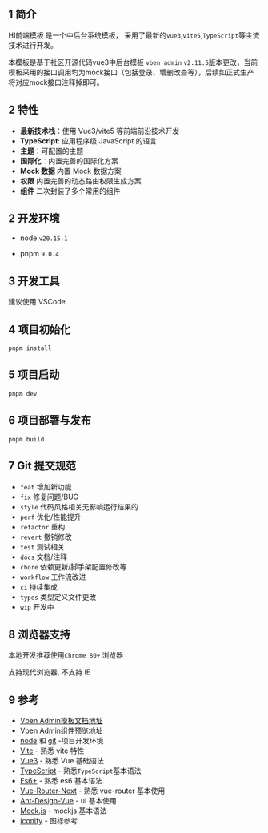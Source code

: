 
## 1 简介

HI前端模板 是一个中后台系统模板， 采用了最新的`vue3`,`vite5`,`TypeScript`等主流技术进行开发。

本模板是基于社区开源代码vue3中后台模板 `vben admin` `v2.11.5`版本更改，当前模板采用的接口调用均为mock接口（包括登录、增删改查等），后续如正式生产将对应mock接口注释掉即可。

## 2 特性

- **最新技术栈**：使用 Vue3/vite5 等前端前沿技术开发
- **TypeScript**: 应用程序级 JavaScript 的语言
- **主题**：可配置的主题
- **国际化**：内置完善的国际化方案
- **Mock 数据** 内置 Mock 数据方案
- **权限** 内置完善的动态路由权限生成方案
- **组件** 二次封装了多个常用的组件

## 2 开发环境

- node  `v20.15.1`

- pnpm `9.0.4`

## 3 开发工具

建议使用 VSCode

## 4 项目初始化

```
pnpm install
```

## 5 项目启动

```
pnpm dev
```

## 6 项目部署与发布

```
pnpm build
```

## 7 Git 提交规范

  - `feat` 增加新功能
  - `fix` 修复问题/BUG
  - `style` 代码风格相关无影响运行结果的
  - `perf` 优化/性能提升
  - `refactor` 重构
  - `revert` 撤销修改
  - `test` 测试相关
  - `docs` 文档/注释
  - `chore` 依赖更新/脚手架配置修改等
  - `workflow` 工作流改进
  - `ci` 持续集成
  - `types` 类型定义文件更改
  - `wip` 开发中

## 8 浏览器支持

本地开发推荐使用`Chrome 80+` 浏览器

支持现代浏览器, 不支持 IE

## 9 参考

- [Vben Admin模板文档地址](https://doc.vvbin.cn/guide/introduction.html)
- [Vben Admin组件预览地址](https://v2.vben.pro/#/dashboard/analysis)
- [node](http://nodejs.org/) 和 [git](https://git-scm.com/) -项目开发环境
- [Vite](https://vitejs.dev/) - 熟悉 vite 特性
- [Vue3](https://v3.vuejs.org/) - 熟悉 Vue 基础语法
- [TypeScript](https://www.typescriptlang.org/) - 熟悉`TypeScript`基本语法
- [Es6+](http://es6.ruanyifeng.com/) - 熟悉 es6 基本语法
- [Vue-Router-Next](https://next.router.vuejs.org/) - 熟悉 vue-router 基本使用
- [Ant-Design-Vue](https://antdv.com/docs/vue/introduce-cn/) - ui 基本使用
- [Mock.js](https://github.com/nuysoft/Mock) - mockjs 基本语法
- [iconify](https://icon-sets.iconify.design/) - 图标参考
